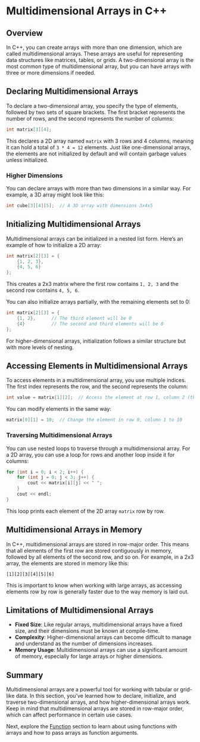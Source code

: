 # Multidimensional Arrays in C++

## Overview

In C++, you can create arrays with more than one dimension, which are called multidimensional arrays. These arrays are useful for representing data structures like matrices, tables, or grids. A two-dimensional array is the most common type of multidimensional array, but you can have arrays with three or more dimensions if needed.

## Declaring Multidimensional Arrays

To declare a two-dimensional array, you specify the type of elements, followed by two sets of square brackets. The first bracket represents the number of rows, and the second represents the number of columns:

```cpp
int matrix[3][4];
```

This declares a 2D array named `matrix` with 3 rows and 4 columns, meaning it can hold a total of `3 * 4 = 12` elements. Just like one-dimensional arrays, the elements are not initialized by default and will contain garbage values unless initialized.

### Higher Dimensions

You can declare arrays with more than two dimensions in a similar way. For example, a 3D array might look like this:

```cpp
int cube[3][4][5];  // A 3D array with dimensions 3x4x5
```

## Initializing Multidimensional Arrays

Multidimensional arrays can be initialized in a nested list form. Here’s an example of how to initialize a 2D array:

```cpp
int matrix[2][3] = {
    {1, 2, 3},
    {4, 5, 6}
};
```

This creates a 2x3 matrix where the first row contains `1, 2, 3` and the second row contains `4, 5, 6`.

You can also initialize arrays partially, with the remaining elements set to 0:

```cpp
int matrix[2][3] = {
    {1, 2},      // The third element will be 0
    {4}          // The second and third elements will be 0
};
```

For higher-dimensional arrays, initialization follows a similar structure but with more levels of nesting.

## Accessing Elements in Multidimensional Arrays

To access elements in a multidimensional array, you use multiple indices. The first index represents the row, and the second represents the column:

```cpp
int value = matrix[1][2];  // Access the element at row 1, column 2 (third element in the second row)
```

You can modify elements in the same way:

```cpp
matrix[0][1] = 10;  // Change the element in row 0, column 1 to 10
```

### Traversing Multidimensional Arrays

You can use nested loops to traverse through a multidimensional array. For a 2D array, you can use a loop for rows and another loop inside it for columns:

```cpp
for (int i = 0; i < 2; i++) {
    for (int j = 0; j < 3; j++) {
        cout << matrix[i][j] << " ";
    }
    cout << endl;
}
```

This loop prints each element of the 2D array `matrix` row by row.

## Multidimensional Arrays in Memory

In C++, multidimensional arrays are stored in row-major order. This means that all elements of the first row are stored contiguously in memory, followed by all elements of the second row, and so on. For example, in a 2x3 array, the elements are stored in memory like this:

```
[1][2][3][4][5][6]
```

This is important to know when working with large arrays, as accessing elements row by row is generally faster due to the way memory is laid out.

## Limitations of Multidimensional Arrays

- **Fixed Size**: Like regular arrays, multidimensional arrays have a fixed size, and their dimensions must be known at compile-time.
- **Complexity**: Higher-dimensional arrays can become difficult to manage and understand as the number of dimensions increases.
- **Memory Usage**: Multidimensional arrays can use a significant amount of memory, especially for large arrays or higher dimensions.

## Summary

Multidimensional arrays are a powerful tool for working with tabular or grid-like data. In this section, you’ve learned how to declare, initialize, and traverse two-dimensional arrays, and how higher-dimensional arrays work. Keep in mind that multidimensional arrays are stored in row-major order, which can affect performance in certain use cases.

Next, explore the [Function](../07_Functions/README.md) section to learn about using functions with arrays and how to pass arrays as function arguments.
